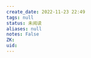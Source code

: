 ```yaml
---
create_date: 2022-11-23 22:49
tags: null
status: 未阅读 
aliases: null
notes: False
ZK: 
uid: 
---
```



